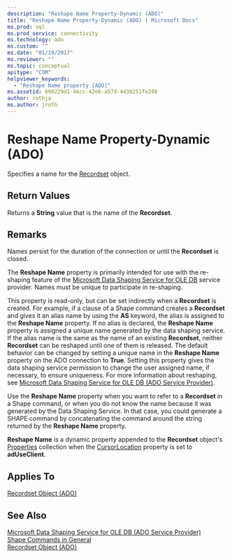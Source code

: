 ```yaml
---
description: "Reshape Name Property-Dynamic (ADO)"
title: "Reshape Name Property-Dynamic (ADO) | Microsoft Docs"
ms.prod: sql
ms.prod_service: connectivity
ms.technology: ado
ms.custom: ""
ms.date: "01/19/2017"
ms.reviewer: ""
ms.topic: conceptual
apitype: "COM"
helpviewer_keywords: 
  - "Reshape Name property [ADO]"
ms.assetid: 690229d1-46cc-42e6-a57d-4438251fe248
author: rothja
ms.author: jroth
---
```

# Reshape Name Property-Dynamic (ADO)
Specifies a name for the [Recordset](./recordset-object-ado.md) object.  
  
## Return Values  
 Returns a **String** value that is the name of the **Recordset**.  
  
## Remarks  
 Names persist for the duration of the connection or until the **Recordset** is closed.  
  
 The **Reshape Name** property is primarily intended for use with the re-shaping feature of the [Microsoft Data Shaping Service for OLE DB](../../guide/appendixes/microsoft-data-shaping-service-for-ole-db-ado-service-provider.md) service provider. Names must be unique to participate in re-shaping.  
  
 This property is read-only, but can be set indirectly when a **Recordset** is created. For example, if a clause of a Shape command creates a **Recordset** and gives it an alias name by using the **AS** keyword, the alias is assigned to the **Reshape Name** property. If no alias is declared, the **Reshape Name** property is assigned a unique name generated by the data shaping service. If the alias name is the same as the name of an existing **Recordset**, neither **Recordset** can be reshaped until one of them is released. The default behavior can be changed by setting a unique name in the **Reshape Name** property on the ADO connection to **True**. Setting this property gives the data shaping service permission to change the user assigned name, if necessary, to ensure uniqueness. For more information about reshaping, see [Microsoft Data Shaping Service for OLE DB (ADO Service Provider)](../../guide/appendixes/microsoft-data-shaping-service-for-ole-db-ado-service-provider.md).  
  
 Use the **Reshape Name** property when you want to refer to a **Recordset** in a Shape command, or when you do not know the name because it was generated by the Data Shaping Service. In that case, you could generate a SHAPE command by concatenating the command around the string returned by the **Reshape Name** property.  
  
 **Reshape Name** is a dynamic property appended to the **Recordset** object's [Properties](./properties-collection-ado.md) collection when the [CursorLocation](./cursorlocation-property-ado.md) property is set to **adUseClient**.  
  
## Applies To  
 [Recordset Object (ADO)](./recordset-object-ado.md)  
  
## See Also  
 [Microsoft Data Shaping Service for OLE DB (ADO Service Provider)](../../guide/appendixes/microsoft-data-shaping-service-for-ole-db-ado-service-provider.md)   
 [Shape Commands in General](../../guide/data/shape-commands-in-general.md)   
 [Recordset Object (ADO)](./recordset-object-ado.md)